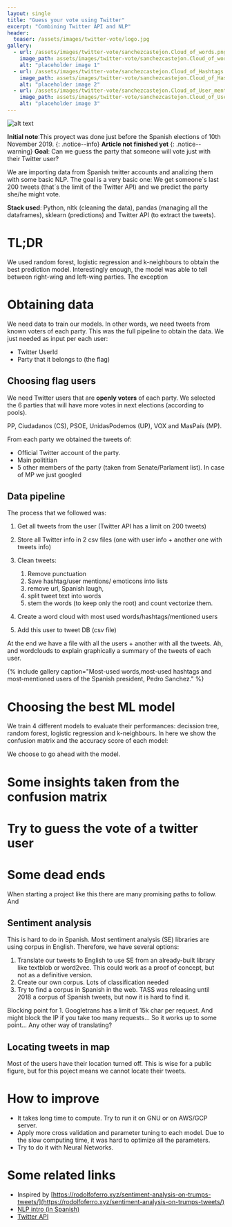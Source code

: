 ```yaml
---
layout: single
title: "Guess your vote using Twitter"
excerpt: "Combining Twitter API and NLP"
header:
  teaser: /assets/images/twitter-vote/logo.jpg
gallery:
  - url: /assets/images/twitter-vote/sanchezcastejon.Cloud_of_words.png
    image_path: assets/images/twitter-vote/sanchezcastejon.Cloud_of_words.png
    alt: "placeholder image 1"
  - url: /assets/images/twitter-vote/sanchezcastejon.Cloud_of_Hashtags.png
    image_path: assets/images/twitter-vote/sanchezcastejon.Cloud_of_Hashtags.png
    alt: "placeholder image 2"
  - url: /assets/images/twitter-vote/sanchezcastejon.Cloud_of_User_mentions.png
    image_path: assets/images/twitter-vote/sanchezcastejon.Cloud_of_User_mentions.png
    alt: "placeholder image 3"
---
```

![alt text](../../assets/images/twitter-vote/logo.jpg)

**Initial note**:This proyect was done just before the Spanish elections of 10th November 2019.
{: .notice--info}
**Article not finished yet**
{: .notice--warning}
**Goal**:
Can we guess the party that someone will vote just with their Twitter user?

We are importing data from Spanish twitter accounts and analizing them with some basic NLP. The goal is a very basic one: We get someone´s last 200 tweets (that´s the limit of the Twitter API) and we predict the party she/he might vote.

**Stack used**: Python, nltk (cleaning the data), pandas (managing all the dataframes), sklearn (predictions) and Twitter API (to extract the tweets).

# TL;DR

We used random forest, logistic regression and k-neighbours to obtain the best prediction model.
Interestingly enough, the model was able to tell between right-wing and left-wing parties. The exception  


# Obtaining data

We need data to train our models. In other words, we need tweets from known voters of each party.
This was the full pipeline to obtain the data. We just needed as input per each user:
* Twitter UserId
* Party that it belongs to (the flag)

## Choosing flag users

We need Twitter users that are **openly voters** of each party. We selected the 6 parties that will have more votes in next elections (according to pools).

PP, Ciudadanos (CS), PSOE, UnidasPodemos (UP), VOX and MasPaís (MP).

From each party we obtained the tweets of:
* Official Twitter account of the party.
* Main polititian
* 5 other members of the party (taken from Senate/Parlament list). In case of MP we just googled 

## Data pipeline
The process that we followed was:
1. Get all tweets from the user (Twitter API has a limit on 200 tweets)
2. Store all Twitter info in 2 csv files (one with user info + another one with tweets info)
3. Clean tweets:

    1. Remove punctuation
    2. Save hashtag/user mentions/ emoticons into lists
    3. remove url, Spanish laugh,
    4. split tweet text into words
    5. stem the words (to keep only the root) and count vectorize them.
4. Create a word cloud with most used words/hashtags/mentioned users
5. Add this user to tweet DB (csv file)

At the end we have a file with all the users + another with all the tweets. Ah, and wordclouds to explain graphically a summary of the tweets of each user.

{% include gallery caption="Most-used words,most-used hashtags and most-mentioned users of the Spanish president, Pedro Sanchez." %}

# Choosing the best ML model
We train 4 different models to evaluate their performances: decission tree, random forest, logistic regression and k-neighbours.
In here we show the confusion matrix and the accuracy score of each model:

We choose to go ahead with the  model.

# Some insights taken from the confusion matrix

# Try to guess the vote of a twitter user


# Some dead ends

When starting a project like this there are many promising paths to follow. And 

## Sentiment analysis

This is hard to do in Spanish. Most sentiment analysis (SE) libraries are using corpus in English. Therefore, we have several options:

1. Translate our tweets to English to use SE from an already-built library like textblob or word2vec. This could work as a proof of concept, but not as a definitive version.
2. Create our own corpus. Lots of classification needed
3. Try to find a corpus in Spanish in the web. TASS was releasing until 2018 a corpus of Spanish tweets, but now it is hard to find it.


Blocking point for 1. Googletrans has a limit of 15k char per request. And might block the IP if you take too many requests... So it works up to some point... Any other way of translating?

## Locating tweets in map

Most of the users have their location turned off. This is wise for a public figure, but for this poject means we cannot locate their tweets.

# How to improve
* It takes long time to compute. Try to run it on GNU or on AWS/GCP server.
* Apply more cross validation and parameter tuning to each model. Due to the slow computing time, it was hard to optimize all the parameters.
* Try to do it with Neural Networks.

# Some related links
* Inspired by [https://rodolfoferro.xyz/sentiment-analysis-on-trumps-tweets/](https://rodolfoferro.xyz/sentiment-analysis-on-trumps-tweets/)
* [NLP intro (in Spanish)](https://likegeeks.com/es/tutorial-de-nlp-con-python-nltk/)
* [Twitter API](https://developer.twitter.com/en/docs)
